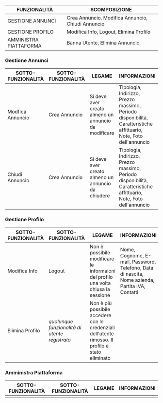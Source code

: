 |FUNZIONALITÀ|SCOMPOSIZIONE|
|------------|-------------|
|GESTIONE ANNUNCI|Crea Annuncio, Modifica Annuncio, Chiudi Annuncio|
|GESTIONE PROFILO|Modifica Info, Logout, Elimina Profilo|
|AMMINISTRA PIATTAFORMA|Banna Utente, Elimina Annuncio|

### Gestione Annunci
|SOTTO-FUNZIONALITÀ|SOTTO-FUNZIONALITÀ|LEGAME|INFORMAZIONI|
|------------------|------------------|------|------------|
| Modfica Annuncio| Crea Annuncio|Si deve aver creato almeno un annuncio da modificare|Tipologia, Indirizzo, Prezzo massimo, Periodo disponibilità, Caratteristiche affittuario, Note, Foto dell'annuncio|
| Chiudi Annuncio| Crea Annuncio|Si deve aver creato almeno un annuncio da chiudere|Tipologia, Indirizzo, Prezzo massimo, Periodo disponibilità, Caratteristiche affittuario, Note, Foto dell'annuncio|

### Gestione Profilo
|SOTTO-FUNZIONALITÀ|SOTTO-FUNZIONALITÀ|LEGAME|INFORMAZIONI|
|------------------|------------------|------|------------|
|Modifica Info|Logout| Non è possibile modificare le informaioni del profilo una volta chiusa la sessione|Nome, Cognome, E-mail, Password, Telefono, Data di nascita, Nome azienda, Partita IVA, Contatti|
|Elimina Profilo| _qualunque funzionalità di utente registrato_ | Non è più possibile accedere con le credenziali dell'utente rimosso. Il profilo è stato eliminato||

### Amministra Piattaforma
|SOTTO-FUNZIONALITÀ|SOTTO-FUNZIONALITÀ|LEGAME|INFORMAZIONI|
|------------------|------------------|------|------------|
|||||
